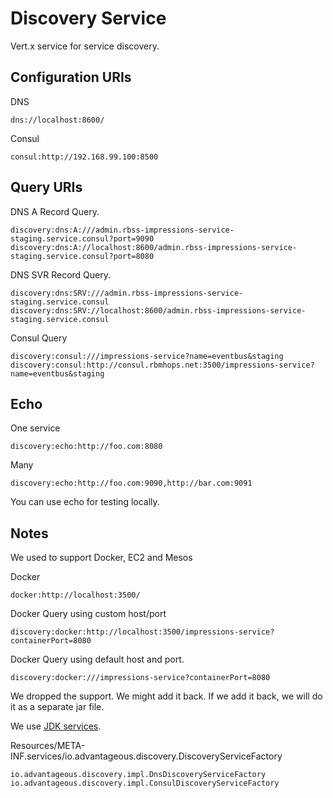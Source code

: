 # Discovery Service
Vert.x service for service discovery.

## Configuration URIs


DNS
```
dns://localhost:8600/
```

Consul
```
consul:http://192.168.99.100:8500
```
## Query URIs



DNS A Record Query.
```
discovery:dns:A:///admin.rbss-impressions-service-staging.service.consul?port=9090
discovery:dns:A://localhost:8600/admin.rbss-impressions-service-staging.service.consul?port=8080
```

DNS SVR Record Query.

```
discovery:dns:SRV:///admin.rbss-impressions-service-staging.service.consul
discovery:dns:SRV://localhost:8600/admin.rbss-impressions-service-staging.service.consul
```

Consul Query
```
discovery:consul:///impressions-service?name=eventbus&staging
discovery:consul:http://consul.rbmhops.net:3500/impressions-service?name=eventbus&staging
```


## Echo

One service
```
discovery:echo:http://foo.com:8080
```

Many
```
discovery:echo:http://foo.com:9090,http://bar.com:9091
```


You can use echo for testing locally. 

## Notes
We used to support Docker, EC2 and Mesos

Docker
```
docker:http://localhost:3500/
```


Docker Query using custom host/port
```
discovery:docker:http://localhost:3500/impressions-service?containerPort=8080
```


Docker Query using default host and port.
```
discovery:docker:///impressions-service?containerPort=8080
```

We dropped the support. We might add it back. 
If we add it back, we will do it as a separate jar file.

We use [JDK services](https://docs.oracle.com/javase/7/docs/api/java/util/ServiceLoader.html).

Resources/META-INF.services/io.advantageous.discovery.DiscoveryServiceFactory
```
io.advantageous.discovery.impl.DnsDiscoveryServiceFactory
io.advantageous.discovery.impl.ConsulDiscoveryServiceFactory
```

